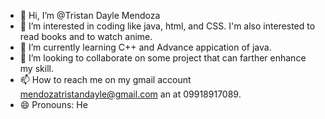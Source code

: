 - 👋 Hi, I’m @Tristan Dayle Mendoza
- 👀 I’m interested in coding like java, html, and CSS. I'm also interested to read books and to watch anime. 
- 🌱 I’m currently learning C++ and Advance appication of java.
- 💞️ I’m looking to collaborate on some project that can farther enhance my skill.
- 📫 How to reach me on my gmail account mendozatristandayle@gmail.com an at 09918917089.
- 😄 Pronouns: He

<!---
Tristan1517/Tristan1517 is a ✨ special ✨ repository because its `README.md` (this file) appears on your GitHub profile.
You can click the Preview link to take a look at your changes.
--->

